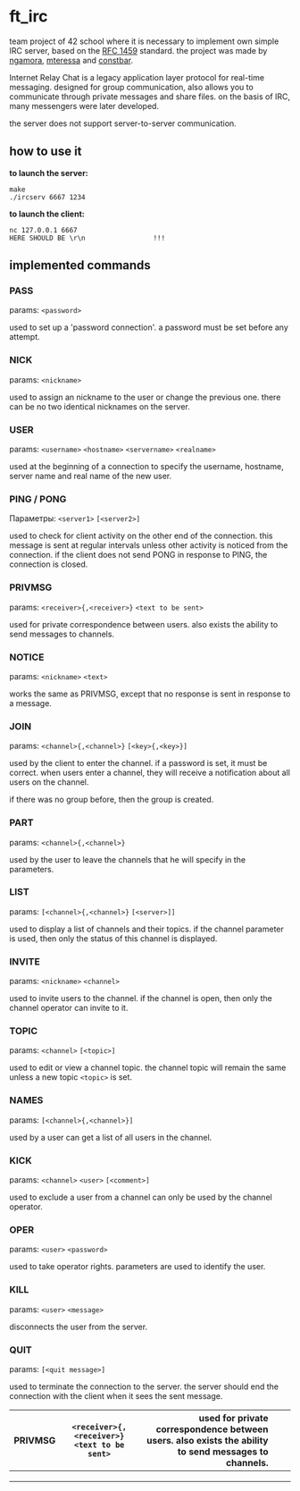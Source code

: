 # ft_irc

team project of 42 school where it is necessary to implement own simple IRC server, based on the [RFC 1459](https://datatracker.ietf.org/doc/html/rfc1459) standard. the project was made by [ngamora](https://github.com/zagaynov-andrew), [mteressa](https://github.com/Fkhalilullin) and [constbar](https://github.com/constbar).

Internet Relay Chat is a legacy application layer protocol for real-time messaging. designed for group communication, also allows you to communicate through private messages and share files. on the basis of IRC, many messengers were later developed.

the server does not support server-to-server communication.

## how to use it

**to launch the server:**
```
make
./ircserv 6667 1234
```
**to launch the client:**
```
nc 127.0.0.1 6667
HERE SHOULD BE \r\n					!!!
```

## implemented commands

### PASS
params: `<password>`

used to set up a 'password connection'. a password must be set before any attempt.

### NICK
params: `<nickname>`

used to assign an nickname to the user or change the previous one. there can be no two identical nicknames on the server.

### USER
params: `<username>` `<hostname>` `<servername>` `<realname>`

used at the beginning of a connection to specify the username, hostname, server name and real name of the new user.

### PING / PONG
Параметры: `<server1>` `[<server2>]`

used to check for client activity on the other end of the connection. this message is sent at regular intervals unless other activity is noticed from the connection. if the client does not send PONG in response to PING, the connection is closed.

### PRIVMSG
params: `<receiver>{,<receiver>}` `<text to be sent>`

used for private correspondence between users. also exists the ability to send messages to channels.

### NOTICE
params: `<nickname>` `<text>`

works the same as PRIVMSG, except that no response is sent in response to a message.

### JOIN
params: `<channel>{,<channel>}` `[<key>{,<key>}]`

used by the client to enter the channel. if a password is set, it must be correct. when users enter a channel, they will receive a notification about all users on the channel.

if there was no group before, then the group is created.

### PART
params: `<channel>{,<channel>}`

used by the user to leave the channels that he will specify in the parameters.

### LIST
params: `[<channel>{,<channel>}` `[<server>]]`

used to display a list of channels and their topics. if the channel parameter is used, then only the status of this channel is displayed.

### INVITE
params: `<nickname>` `<channel>`

used to invite users to the channel. if the channel is open, then only the channel operator can invite to it.

### TOPIC
params: `<channel>` `[<topic>]`

used to edit or view a channel topic. the channel topic will remain the same unless a new topic `<topic>` is set.

### NAMES
params: `[<channel>{,<channel>}]`

used by a user can get a list of all users in the channel.

### KICK
params: `<channel>` `<user>` `[<comment>]`

used to exclude a user from a channel can only be used by the channel operator.

### OPER
params: `<user>` `<password>`

used to take operator rights. parameters are used to identify the user.

### KILL
params: `<user>` `<message>`

disconnects the user from the server.

### QUIT
params: `[<quit message>]`

used to terminate the connection to the server. the server should end the connection with the client when it sees the sent message.



<!-- _CAP(msg, *user); ????? what is it ADD bOT -->


| PRIVMSG | ` <receiver>{,<receiver>} ` ` <text to be sent> ` | used for private correspondence between users. also exists the ability to send messages to channels. |   |   |
|---------|-----------------------------------------------------|-----------------------------------------------------------------------------------------------------:|---|---|
|         |                                                     |                                                                                                      |   |   |
|         |                                                     |                                                                                                      |   |   |
|         |                                                     |                                                                                                      |   |   |